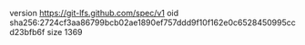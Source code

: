 version https://git-lfs.github.com/spec/v1
oid sha256:2724cf3aa86799bcb02ae1890ef757ddd9f10f162e0c6528450995ccd23bfb6f
size 1369
